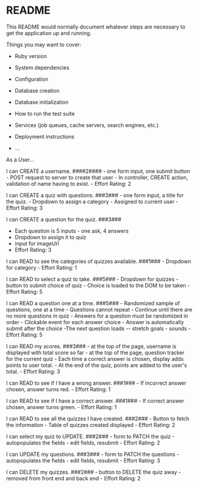 # README

This README would normally document whatever steps are necessary to get the
application up and running.

Things you may want to cover:

* Ruby version

* System dependencies

* Configuration

* Database creation

* Database initialization

* How to run the test suite

* Services (job queues, cache servers, search engines, etc.)

* Deployment instructions

* ...

As a User...

I can CREATE a username. ####2####
    - one form input, one submit button
    - POST request to server to create that user
    - In controller, CREATE action, validation of name having to exist. 
    - Effort Rating: 2

I can CREATE a quiz with questions. ###3###
    - one form input, a title for the quiz.
    - Dropdown to assign a category
    - Assigned to current user
    - Effort Rating: 3
 

I can CREATE a question for the quiz. ###3###
   - Each question is 5 inputs - one ask, 4 answers
   - Dropdown to assign it to quiz
   - input for imageUrl
   - Effort Rating: 3

I can READ to see the categories of quizzes available. ###1###
    - Dropdown for category
    - Effort Rating: 1

I can READ to select a quiz to take. ###5###
    - Dropdown for quizzes
    - button to submit choice of quiz
    - Choice is loaded to the DOM to be taken
    - Effort Rating: 5

I can READ a question one at a time. ###5###
    - Randomized sample of questions, one at a time
    - Questions cannot repeat
    - Continue until there are no more questions in quiz
    - Answers for a question must be randomized in order
    - Clickable event for each answer choice
    - Answer is automatically submit after the choice
    -The next question loads
    -- stretch goals - sounds
    - Effort Rating: 5

I can READ my scores. ###3###
    - at the top of the page, username is displayed with total score so far
    - at the top of the page, question tracker for the current quiz
    - Each time a correct answer is chosen, display adds points to user total.
    - At the end of the quiz, points are added to the user's total. 
    - Effort Rating: 3

I can READ to see if I have a wrong answer. ###1###
    - If incorrect answer chosen, answer turns red.
    - Effort Rating: 1

I can READ to see if I have a correct answer. ###1###
    - If correct answer chosen, answer turns green.
    - Effort Rating: 1

I can READ to see all the quizzes I have created. ###2###
    - Button to fetch the information
    - Table of quizzes created displayed
    - Effort Rating: 2

I can select my quiz to UPDATE. ###2###
    - form to PATCH the quiz
    - autopopulates the fields
    - edit fields, resubmit
    - Effort Rating: 2

I can UPDATE my questions. ###3###
    - form to PATCH the questions
    - autopopulates the fields
    - edit fields, resubmit
    - Effort Rating: 3

I can DELETE my quizzes. ###2###
    - button to DELETE the quiz away
    - removed from front end and back end
    - Effort Rating: 2